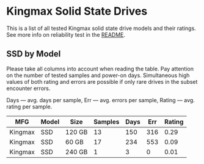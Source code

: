Kingmax Solid State Drives
==========================

This is a list of all tested Kingmax solid state drive models and their ratings. See
more info on reliability test in the [README](https://github.com/linuxhw/SMART).

SSD by Model
------------

Please take all columns into account when reading the table. Pay attention on the
number of tested samples and power-on days. Simultaneous high values of both rating
and errors are possible if only rare drives in the subset encounter errors.

Days   — avg. days per sample,
Err    — avg. errors per sample,
Rating — avg. rating per sample.

| MFG       | Model              | Size   | Samples | Days  | Err   | Rating |
|-----------|--------------------|--------|---------|-------|-------|--------|
| Kingmax   | SSD                | 120 GB | 13      | 150   | 316   | 0.29   |
| Kingmax   | SSD                | 60 GB  | 17      | 234   | 553   | 0.09   |
| Kingmax   | SSD                | 240 GB | 1       | 3     | 0     | 0.01   |
